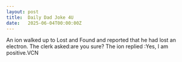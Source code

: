 ```yaml
---
layout: post
title:  Daily Dad Joke 4U
date:   2025-06-04T00:00:00Z
---
```

An ion walked up to Lost and Found and reported that he had lost an electron. The clerk asked:are you sure? The ion replied :Yes, I am positive.VCN
